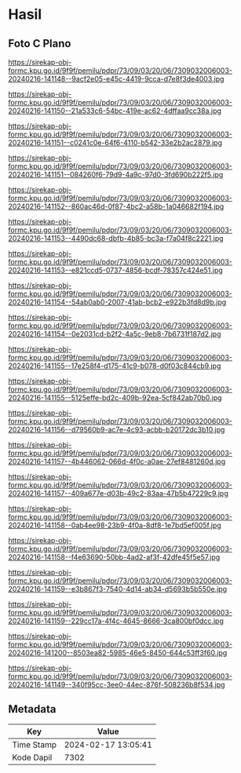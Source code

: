 # Hasil

## Foto C Plano

https://sirekap-obj-formc.kpu.go.id/9f9f/pemilu/pdpr/73/09/03/20/06/7309032006003-20240216-141148--9acf2e05-e45c-4419-9cca-d7e8f3de4003.jpg

https://sirekap-obj-formc.kpu.go.id/9f9f/pemilu/pdpr/73/09/03/20/06/7309032006003-20240216-141150--21a533c6-54bc-419e-ac62-4dffaa9cc38a.jpg

https://sirekap-obj-formc.kpu.go.id/9f9f/pemilu/pdpr/73/09/03/20/06/7309032006003-20240216-141151--c0241c0e-64f6-4110-b542-33e2b2ac2879.jpg

https://sirekap-obj-formc.kpu.go.id/9f9f/pemilu/pdpr/73/09/03/20/06/7309032006003-20240216-141151--084260f6-79d9-4a9c-97d0-3fd690b222f5.jpg

https://sirekap-obj-formc.kpu.go.id/9f9f/pemilu/pdpr/73/09/03/20/06/7309032006003-20240216-141152--860ac46d-0f87-4bc2-a58b-1a046682f194.jpg

https://sirekap-obj-formc.kpu.go.id/9f9f/pemilu/pdpr/73/09/03/20/06/7309032006003-20240216-141153--4490dc68-dbfb-4b85-bc3a-f7a04f8c2221.jpg

https://sirekap-obj-formc.kpu.go.id/9f9f/pemilu/pdpr/73/09/03/20/06/7309032006003-20240216-141153--e821ccd5-0737-4856-bcdf-78357c424e51.jpg

https://sirekap-obj-formc.kpu.go.id/9f9f/pemilu/pdpr/73/09/03/20/06/7309032006003-20240216-141154--54ab0ab0-2007-41ab-bcb2-e922b3fd8d9b.jpg

https://sirekap-obj-formc.kpu.go.id/9f9f/pemilu/pdpr/73/09/03/20/06/7309032006003-20240216-141154--0e2031cd-b2f2-4a5c-9eb8-7b6731f187d2.jpg

https://sirekap-obj-formc.kpu.go.id/9f9f/pemilu/pdpr/73/09/03/20/06/7309032006003-20240216-141155--17e258f4-d175-41c9-b078-d0f03c844cb9.jpg

https://sirekap-obj-formc.kpu.go.id/9f9f/pemilu/pdpr/73/09/03/20/06/7309032006003-20240216-141155--5125effe-bd2c-409b-92ea-5cf842ab70b0.jpg

https://sirekap-obj-formc.kpu.go.id/9f9f/pemilu/pdpr/73/09/03/20/06/7309032006003-20240216-141156--d79560b9-ac7e-4c93-acbb-b20172dc3b10.jpg

https://sirekap-obj-formc.kpu.go.id/9f9f/pemilu/pdpr/73/09/03/20/06/7309032006003-20240216-141157--4b446062-066d-4f0c-a0ae-27ef8481260d.jpg

https://sirekap-obj-formc.kpu.go.id/9f9f/pemilu/pdpr/73/09/03/20/06/7309032006003-20240216-141157--409a677e-d03b-49c2-83aa-47b5b47229c9.jpg

https://sirekap-obj-formc.kpu.go.id/9f9f/pemilu/pdpr/73/09/03/20/06/7309032006003-20240216-141158--0ab4ee98-23b9-4f0a-8df8-1e7bd5ef005f.jpg

https://sirekap-obj-formc.kpu.go.id/9f9f/pemilu/pdpr/73/09/03/20/06/7309032006003-20240216-141158--f4e63690-50bb-4ad2-af3f-42dfe45f5e57.jpg

https://sirekap-obj-formc.kpu.go.id/9f9f/pemilu/pdpr/73/09/03/20/06/7309032006003-20240216-141159--e3b867f3-7540-4d14-ab34-d5693b5b550e.jpg

https://sirekap-obj-formc.kpu.go.id/9f9f/pemilu/pdpr/73/09/03/20/06/7309032006003-20240216-141159--229cc17a-4f4c-4645-8666-3ca800bf0dcc.jpg

https://sirekap-obj-formc.kpu.go.id/9f9f/pemilu/pdpr/73/09/03/20/06/7309032006003-20240216-141200--8503ea82-5985-46e5-8450-644c53ff3f60.jpg

https://sirekap-obj-formc.kpu.go.id/9f9f/pemilu/pdpr/73/09/03/20/06/7309032006003-20240216-141149--340f95cc-3ee0-44ec-876f-508236b8f534.jpg


## Metadata

| Key        | Value               |
| ---------- | ------------------- |
| Time Stamp | 2024-02-17 13:05:41 |
| Kode Dapil | 7302                |



